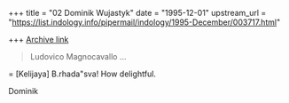 +++
title = "02 Dominik Wujastyk"
date = "1995-12-01"
upstream_url = "https://list.indology.info/pipermail/indology/1995-December/003717.html"

+++
[Archive link](https://list.indology.info/pipermail/indology/1995-December/003717.html)

>  Ludovico Magnocavallo ...

= [Kelijaya] B.rhada"sva!  How delightful.

Dominik







